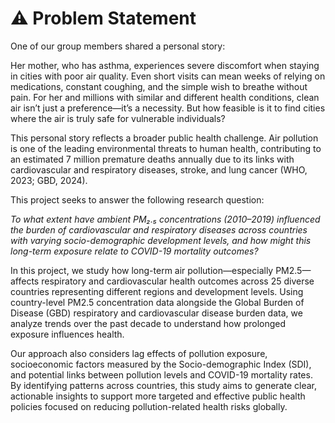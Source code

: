 # ⚠️ Problem Statement

One of our group members shared a personal story:

Her mother, who has asthma, experiences severe discomfort when staying in cities
with poor air quality. Even short visits can mean weeks of relying on
medications, constant coughing, and the simple wish to breathe without pain.
For her and millions with similar and different health conditions, clean air
isn’t just a preference—it’s a necessity. But how feasible is it to find cities
where the air is truly safe for vulnerable individuals?

This personal story reflects a broader public health challenge. Air pollution is
one of the leading environmental threats to human health, contributing to an
estimated 7 million premature deaths annually due to its links with
cardiovascular and respiratory diseases, stroke, and lung cancer
(WHO, 2023; GBD, 2024).

This project seeks to answer the following research question:

_To what extent have ambient PM₂.₅ concentrations (2010–2019) influenced the
burden of cardiovascular and respiratory diseases across countries with varying
socio-demographic development levels, and how might this long-term exposure
relate to COVID-19 mortality outcomes?_

In this project, we study how long-term air pollution—especially PM2.5—affects
respiratory and cardiovascular health outcomes across 25 diverse countries
representing different regions and development levels. Using country-level PM2.5
concentration data alongside the Global Burden of Disease (GBD) respiratory and
cardiovascular disease burden data, we analyze trends over the past decade to
understand how prolonged exposure influences health.

Our approach also considers lag effects of pollution exposure, socioeconomic
factors measured by the Socio-demographic Index (SDI), and potential links
between pollution levels and COVID-19 mortality rates. By identifying patterns
across countries, this study aims to generate clear, actionable insights to
support more targeted and effective public health policies focused on reducing
pollution-related health risks globally.
